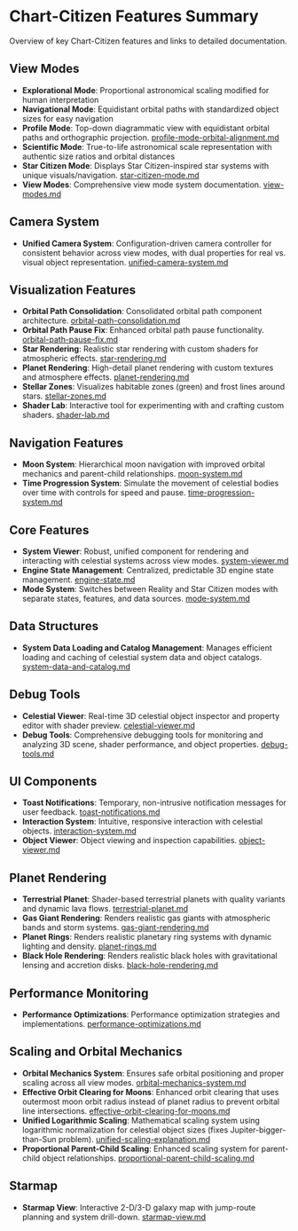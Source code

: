 # Chart-Citizen Features Summary

Overview of key Chart-Citizen features and links to detailed documentation.

## View Modes
- **Explorational Mode**: Proportional astronomical scaling modified for human interpretation
- **Navigational Mode**: Equidistant orbital paths with standardized object sizes for easy navigation
- **Profile Mode**: Top-down diagrammatic view with equidistant orbital paths and orthographic projection. [profile-mode-orbital-alignment.md](./profile-mode-orbital-alignment.md)
- **Scientific Mode**: True-to-life astronomical scale representation with authentic size ratios and orbital distances
- **Star Citizen Mode**: Displays Star Citizen-inspired star systems with unique visuals/navigation. [star-citizen-mode.md](./star-citizen-mode.md)
- **View Modes**: Comprehensive view mode system documentation. [view-modes.md](./view-modes.md)

## Camera System
- **Unified Camera System**: Configuration-driven camera controller for consistent behavior across view modes, with dual properties for real vs. visual object representation. [unified-camera-system.md](./unified-camera-system.md)

## Visualization Features
- **Orbital Path Consolidation**: Consolidated orbital path component architecture. [orbital-path-consolidation.md](./orbital-path-consolidation.md)
- **Orbital Path Pause Fix**: Enhanced orbital path pause functionality. [orbital-path-pause-fix.md](./orbital-path-pause-fix.md)
- **Star Rendering**: Realistic star rendering with custom shaders for atmospheric effects. [star-rendering.md](./star-rendering.md)
- **Planet Rendering**: High-detail planet rendering with custom textures and atmosphere effects. [planet-rendering.md](./planet-rendering.md)
- **Stellar Zones**: Visualizes habitable zones (green) and frost lines around stars. [stellar-zones.md](./stellar-zones.md)
- **Shader Lab**: Interactive tool for experimenting with and crafting custom shaders. [shader-lab.md](./shader-lab.md)

## Navigation Features
- **Moon System**: Hierarchical moon navigation with improved orbital mechanics and parent-child relationships. [moon-system.md](./moon-system.md)
- **Time Progression System**: Simulate the movement of celestial bodies over time with controls for speed and pause. [time-progression-system.md](./time-progression-system.md)

## Core Features
- **System Viewer**: Robust, unified component for rendering and interacting with celestial systems across view modes. [system-viewer.md](./system-viewer.md)
- **Engine State Management**: Centralized, predictable 3D engine state management. [engine-state.md](./engine-state.md)
- **Mode System**: Switches between Reality and Star Citizen modes with separate states, features, and data sources. [mode-system.md](./mode-system.md)

## Data Structures
- **System Data Loading and Catalog Management**: Manages efficient loading and caching of celestial system data and object catalogs. [system-data-and-catalog.md](./system-data-and-catalog.md)

## Debug Tools
- **Celestial Viewer**: Real-time 3D celestial object inspector and property editor with shader preview. [celestial-viewer.md](./celestial-viewer.md)
- **Debug Tools**: Comprehensive debugging tools for monitoring and analyzing 3D scene, shader performance, and object properties. [debug-tools.md](./debug-tools.md)

## UI Components
- **Toast Notifications**: Temporary, non-intrusive notification messages for user feedback. [toast-notifications.md](./toast-notifications.md)
- **Interaction System**: Intuitive, responsive interaction with celestial objects. [interaction-system.md](./interaction-system.md)
- **Object Viewer**: Object viewing and inspection capabilities. [object-viewer.md](./object-viewer.md)

## Planet Rendering
- **Terrestrial Planet**: Shader-based terrestrial planets with quality variants and dynamic lava flows. [terrestrial-planet.md](./terrestrial-planet.md)
- **Gas Giant Rendering**: Renders realistic gas giants with atmospheric bands and storm systems. [gas-giant-rendering.md](./gas-giant-rendering.md)
- **Planet Rings**: Renders realistic planetary ring systems with dynamic lighting and density. [planet-rings.md](./planet-rings.md)
- **Black Hole Rendering**: Renders realistic black holes with gravitational lensing and accretion disks. [black-hole-rendering.md](./black-hole-rendering.md)

## Performance Monitoring
- **Performance Optimizations**: Performance optimization strategies and implementations. [performance-optimizations.md](./performance-optimizations.md)

## Scaling and Orbital Mechanics
- **Orbital Mechanics System**: Ensures safe orbital positioning and proper scaling across all view modes. [orbital-mechanics-system.md](./orbital-mechanics-system.md)
- **Effective Orbit Clearing for Moons**: Enhanced orbit clearing that uses outermost moon orbit radius instead of planet radius to prevent orbital line intersections. [effective-orbit-clearing-for-moons.md](./effective-orbit-clearing-for-moons.md)
- **Unified Logarithmic Scaling**: Mathematical scaling system using logarithmic normalization for celestial object sizes (fixes Jupiter-bigger-than-Sun problem). [unified-scaling-explanation.md](./unified-scaling-explanation.md)
- **Proportional Parent-Child Scaling**: Enhanced scaling system for parent-child object relationships. [proportional-parent-child-scaling.md](./proportional-parent-child-scaling.md)

## Starmap
- **Starmap View**: Interactive 2-D/3-D galaxy map with jump-route planning and system drill-down. [starmap-view.md](./starmap-view.md) 